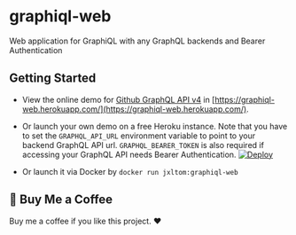 # graphiql-web

Web application for GraphiQL with any GraphQL backends and Bearer Authentication

## Getting Started

- View the online demo for [Github GraphQL API v4](https://developer.github.com/v4/) in [https://graphiql-web.herokuapp.com/](https://graphiql-web.herokuapp.com/).

- Or launch your own demo on a free Heroku instance. Note that you have to set the ```GRAPHQL_API_URL``` environment variable to point to your backend GraphQL API url. ```GRAPHQL_BEARER_TOKEN``` is also required if accessing your GraphQL API needs Bearer Authentication. [![Deploy](https://www.herokucdn.com/deploy/button.svg)](https://heroku.com/deploy)

- Or launch it via Docker by ```docker run jxltom:graphiql-web```

## :sparkling_heart: Buy Me a Coffee

Buy me a coffee if you like this project. :heart:
